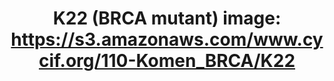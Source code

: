 ---
title: "K22 (BRCA mutant)
image: https://s3.amazonaws.com/www.cycif.org/110-Komen_BRCA/K22"
layout: minerva-1-5 
exhibit: config-110-Komen_BRCA/K22
---
